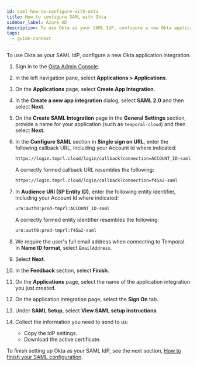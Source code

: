 ```yaml
---
id: saml-how-to-configure-with-okta
title: How to configure SAML with Okta
sidebar_label: Azure AD
description: To use Okta as your SAML IdP, configure a new Okta application integration.
tags:
  - guide-context
---
```


To use Okta as your SAML IdP, configure a new Okta application integration.

1. Sign in to the [Okta Admin Console](https://www.okta.com/login/).
1. In the left navigation pane, select **Applications > Applications**.
1. On the **Applications** page, select **Create App Integration**.
1. In the **Create a new app integration** dialog, select **SAML 2.0** and then select **Next**.
1. On the **Create SAML Integration** page in the **General Settings** section, provide a name for your application (such as `temporal-cloud`) and then select **Next**.
1. In the **Configure SAML** section in **Single sign on URL**, enter the following callback URL, including your Account Id where indicated:

   ```bash
   https://login.tmprl.cloud/login/callback?connection=ACCOUNT_ID-saml
   ```

   A correctly formed callback URL resembles the following:

   ```bash
   https://login.tmprl.cloud/login/callback?connection=f45a2-saml
   ```
1. In **Audience URI (SP Entity ID)**, enter the following entity identifier, including your Account Id where indicated:

   ```bash
   urn:auth0:prod-tmprl:ACCOUNT_ID-saml
   ```

   A correctly formed entity identifier resembles the following:

   ```bash
   urn:auth0:prod-tmprl:f45a2-saml
   ```

1. We require the user's full email address when connecting to Temporal.
   In **Name ID format**, select `EmailAddress`.
1. Select **Next**.
1. In the **Feedback** section, select **Finish**.
1. On the **Applications** page, select the name of the application integration you just created.
1. On the application integration page, select the **Sign On** tab.
1. Under **SAML Setup**, select **View SAML setup instructions**.
1. Collect the information you need to send to us:
   - Copy the IdP settings.
   - Download the active certificate.

To finish setting up Okta as your SAML IdP, see the next section, [How to finish your SAML configuration](#how-to-finish-your-saml-configuration).
